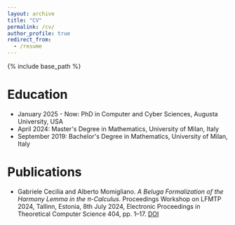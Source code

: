 ```yaml
---
layout: archive
title: "CV"
permalink: /cv/
author_profile: true
redirect_from:
  - /resume
---
```


{% include base_path %}


Education
======
* January 2025 - Now: PhD in Computer and Cyber Sciences, Augusta University, USA
* April 2024: Master's Degree in Mathematics, University of Milan, Italy
* September 2019: Bachelor's Degree in Mathematics, University of Milan, Italy 

Publications
======
* Gabriele Cecilia and Alberto Momigliano. *A Beluga Formalization of the Harmony Lemma in the π-Calculus*. Proceedings Workshop on LFMTP 2024, Tallinn, Estonia, 8th July 2024, Electronic Proceedings in Theoretical Computer Science 404, pp. 1–17. [DOI](https://doi.org/10.4204/EPTCS.404.1)